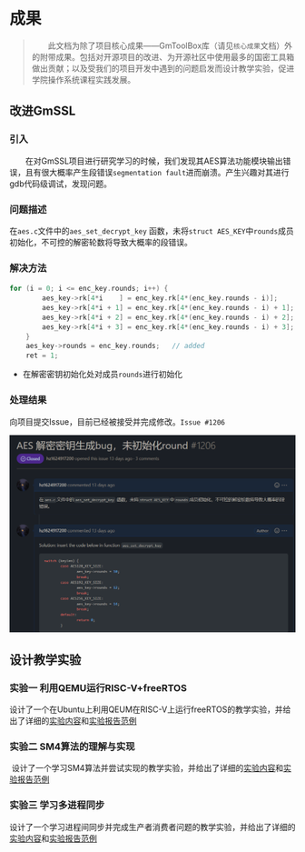 # 成果

> &emsp;&emsp;此文档为除了项目核心成果——GmToolBox库（请见`核心成果`文档）外的附带成果。包括对开源项目的改进、为开源社区中使用最多的国密工具箱做出贡献；以及受我们的项目开发中遇到的问题启发而设计教学实验，促进学院操作系统课程实践发展。

## 改进GmSSL

### 引入

&emsp;&emsp;在对GmSSL项目进行研究学习的时候，我们发现其AES算法功能模块输出错误，且有很大概率产生段错误`segmentation fault`进而崩溃。产生兴趣对其进行gdb代码级调试，发现问题。

### 问题描述

在`aes.c`文件中的`aes_set_decrypt_key` 函数，未将`struct AES_KEY`中`rounds`成员初始化，不可控的解密轮数将导致大概率的段错误。

### 解决方法

```c
for (i = 0; i <= enc_key.rounds; i++) {
		aes_key->rk[4*i    ] = enc_key.rk[4*(enc_key.rounds - i)];
		aes_key->rk[4*i + 1] = enc_key.rk[4*(enc_key.rounds - i) + 1];
		aes_key->rk[4*i + 2] = enc_key.rk[4*(enc_key.rounds - i) + 2];
		aes_key->rk[4*i + 3] = enc_key.rk[4*(enc_key.rounds - i) + 3];
	}
	aes_key->rounds = enc_key.rounds;	// added
	ret = 1;
```

* 在解密密钥初始化处对成员`rounds`进行初始化

### 处理结果

向项目提交Issue，目前已经被接受并完成修改。`Issue #1206`

![Issue1](./doc/pic/Issue1.png)

## 设计教学实验

### 实验一 利用QEMU运行RISC-V+freeRTOS

​	设计了一个在Ubuntu上利用QEUM在RISC-V上运行freeRTOS的教学实验，并给出了详细的[实验内容](./doc/experiment/实验一要求.md)和[实验报告范例](./doc/experiment/实验一报告范例.md)

### 实验二 SM4算法的理解与实现

​	设计了一个学习SM4算法并尝试实现的教学实验，并给出了详细的[实验内容](./doc/experiment/实验二要求.md)和[实验报告范例](./doc/experiment/实验二报告范例.md)

### 实验三 学习多进程同步

​	设计了一个学习进程间同步并完成生产者消费者问题的教学实验，并给出了详细的[实验内容](./doc/experiment/实验三要求.md)和[实验报告范例](./doc/experiment/实验三报告范例.md)

